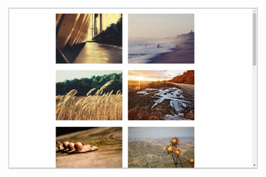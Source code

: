 ![当图片出现在窗口可视区域时才加载](https://raw.githubusercontent.com/peaceChierdo/demo/master/%E6%87%92%E5%8A%A0%E8%BD%BD/picForREADME/lazyload.gif)
